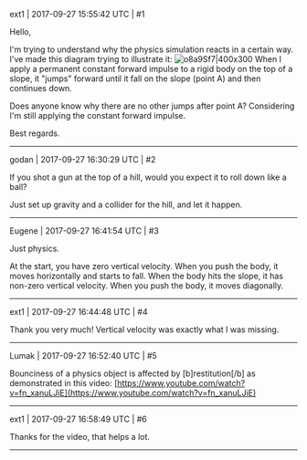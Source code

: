 ext1 | 2017-09-27 15:55:42 UTC | #1

Hello,

I'm trying to understand why the physics simulation reacts in a certain way.
I've made this diagram trying to illustrate it:
![o8a9Sf7|400x300](upload://2EGK7P69a4qaUyFoowpYwLibjrm.png)
When I apply a permanent constant forward impulse to a rigid body on the top of a slope, it "jumps" forward until it fall on the slope (point A) and then continues down.

Does anyone know why there are no other jumps after point A?
Considering I'm still applying the constant forward impulse.

Best regards.

-------------------------

godan | 2017-09-27 16:30:29 UTC | #2

If you shot a gun at the top of a hill, would you expect it to roll down like a ball?

Just set up gravity and a collider for the hill, and let it happen.

-------------------------

Eugene | 2017-09-27 16:41:54 UTC | #3

Just physics.

At the start, you have zero vertical velocity. When you push the body, it moves horizontally and starts to fall.
When the body hits the slope, it has non-zero vertical velocity. When you push the body, it moves diagonally.

-------------------------

ext1 | 2017-09-27 16:44:48 UTC | #4

Thank you very much!
Vertical velocity was exactly what I was missing.

-------------------------

Lumak | 2017-09-27 16:52:40 UTC | #5

Bounciness of a physics object is affected by [b]restitution[/b] as demonstrated in this video:
[https://www.youtube.com/watch?v=fn_xanuLJiE](https://www.youtube.com/watch?v=fn_xanuLJiE)

-------------------------

ext1 | 2017-09-27 16:58:49 UTC | #6

Thanks for the video, that helps a lot.

-------------------------

